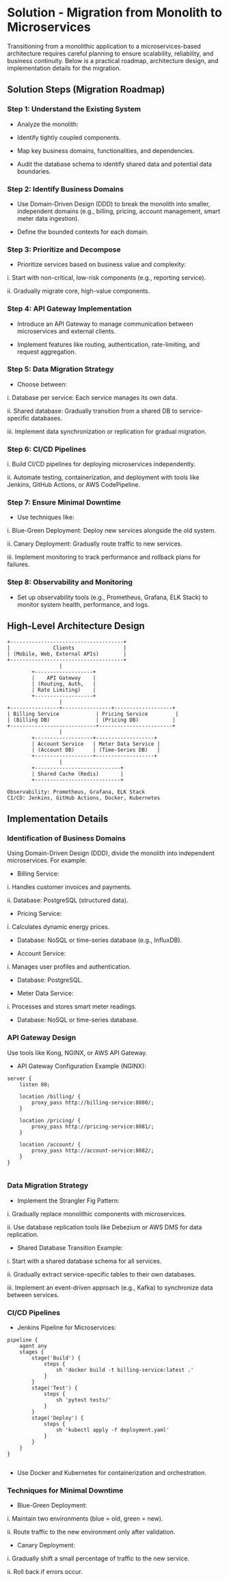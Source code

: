 
# Solution -  Migration from Monolith to Microservices

Transitioning from a monolithic application to a microservices-based architecture requires careful planning to ensure scalability, reliability, and business continuity. Below is a practical roadmap, architecture design, and implementation details for the migration.

## Solution Steps (Migration Roadmap)

### Step 1: Understand the Existing System

- Analyze the monolith:

- Identify tightly coupled components.


- Map key business domains, functionalities, and dependencies.

- Audit the database schema to identify shared data and potential data boundaries.

### Step 2: Identify Business Domains

- Use Domain-Driven Design (DDD) to break the monolith into smaller, independent domains (e.g., billing, pricing, account management, smart meter data ingestion).

- Define the bounded contexts for each domain.

### Step 3: Prioritize and Decompose

- Prioritize services based on business value and complexity:

i. Start with non-critical, low-risk components (e.g., reporting service).

ii. Gradually migrate core, high-value components.

### Step 4: API Gateway Implementation

- Introduce an API Gateway to manage communication between microservices and external clients.

- Implement features like routing, authentication, rate-limiting, and request aggregation.

### Step 5: Data Migration Strategy

- Choose between:

i. Database per service: Each service manages its own data.

ii. Shared database: Gradually transition from a shared DB to service-specific databases.

iii. Implement data synchronization or replication for gradual migration.

### Step 6: CI/CD Pipelines

i. Build CI/CD pipelines for deploying microservices independently.

ii. Automate testing, containerization, and deployment with tools like Jenkins, GitHub Actions, or AWS CodePipeline.

### Step 7: Ensure Minimal Downtime

- Use techniques like:

i. Blue-Green Deployment: Deploy new services alongside the old system.

ii. Canary Deployment: Gradually route traffic to new services.

iii. Implement monitoring to track performance and rollback plans for failures.


### Step 8: Observability and Monitoring

- Set up observability tools (e.g., Prometheus, Grafana, ELK Stack) to monitor system health, performance, and logs.

## High-Level Architecture Design

```
+-------------------------------------+
|              Clients                |
| (Mobile, Web, External APIs)        |
+-------------------------------------+
                 |
        +-------------------+
        |    API Gateway    |
        | (Routing, Auth,   |
        | Rate Limiting)    |
        +-------------------+
                 |
+----------------+----------------+-------------------+
| Billing Service            | Pricing Service         |
| (Billing DB)               | (Pricing DB)           |
+----------------------------+------------------------+
                 |
        +-------------------+-------------------+
        | Account Service   | Meter Data Service |
        | (Account DB)      | (Time-Series DB)   |
        +-------------------+-------------------+
                 |
        +----------------------------+
        | Shared Cache (Redis)       |
        +----------------------------+

Observability: Prometheus, Grafana, ELK Stack
CI/CD: Jenkins, GitHub Actions, Docker, Kubernetes

```


## Implementation Details

### Identification of Business Domains
Using Domain-Driven Design (DDD), divide the monolith into independent microservices. For example:

- Billing Service:

i. Handles customer invoices and payments.

ii. Database: PostgreSQL (structured data).

- Pricing Service:

i. Calculates dynamic energy prices.

- Database: NoSQL or time-series database (e.g., InfluxDB).

- Account Service:

i. Manages user profiles and authentication.

- Database: PostgreSQL.

- Meter Data Service:

i. Processes and stores smart meter readings.

- Database: NoSQL or time-series database.

### API Gateway Design
Use tools like Kong, NGINX, or AWS API Gateway.

- API Gateway Configuration Example (NGINX):

```
server {
    listen 80;

    location /billing/ {
        proxy_pass http://billing-service:8080/;
    }

    location /pricing/ {
        proxy_pass http://pricing-service:8081/;
    }

    location /account/ {
        proxy_pass http://account-service:8082/;
    }
}


```

### Data Migration Strategy

- Implement the Strangler Fig Pattern:

i. Gradually replace monolithic components with microservices.

ii. Use database replication tools like Debezium or AWS DMS for data replication.

- Shared Database Transition Example:

i. Start with a shared database schema for all services.

ii. Gradually extract service-specific tables to their own databases.

iii. Implement an event-driven approach (e.g., Kafka) to synchronize data between services.


### CI/CD Pipelines

- Jenkins Pipeline for Microservices:

```
pipeline {
    agent any
    stages {
        stage('Build') {
            steps {
                sh 'docker build -t billing-service:latest .'
            }
        }
        stage('Test') {
            steps {
                sh 'pytest tests/'
            }
        }
        stage('Deploy') {
            steps {
                sh 'kubectl apply -f deployment.yaml'
            }
        }
    }
}


```
- Use Docker and Kubernetes for containerization and orchestration.


### Techniques for Minimal Downtime

- Blue-Green Deployment:

i. Maintain two environments (blue = old, green = new).

ii. Route traffic to the new environment only after validation.

- Canary Deployment:

i. Gradually shift a small percentage of traffic to the new service.

ii. Roll back if errors occur.
